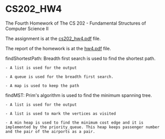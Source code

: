 # CS202_HW4
The Fourth Homework of The CS 202 - Fundamental Structures of Computer Science II

The assignment is at the [cs202_hw4.pdf](cs202_hw4.pdf) file.

The report of the homework is at the [hw4.pdf](hw4.pdf) file.

findShortestPath: Breadth first search is used to find the shortest path.

	- A list is used for the output
	
	- A queue is used for the breadth first search.
	
	- A map is used to keep the path
	

findMST: Prim's algorithm is used to find the minimum spanning tree.

	- A list is used for the output
	
	- A list is used to mark the vertices as visited
	
	- A min heap is used to find the minimum cost edge and it is implemented by the priority_queue. This heap keeps passenger number and the pair of the airports as a pair.
